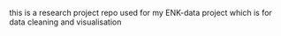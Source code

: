 this is a research project repo used for my ENK-data project which is for data cleaning and visualisation
